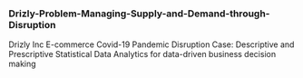 ### Drizly-Problem-Managing-Supply-and-Demand-through-Disruption

Drizly Inc E-commerce Covid-19 Pandemic Disruption Case: Descriptive and Prescriptive Statistical Data Analytics for data-driven business decision making
